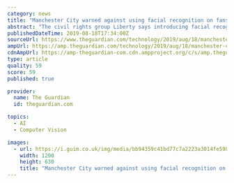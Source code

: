 ```yaml
---
category: news
title: "Manchester City warned against using facial recognition on fans"
abstract: "The civil rights group Liberty says introducing facial recognition technology at Etihad Stadium risks ‘normalising a mass surveillance tool’. Photograph: Robbie Jay Barratt/Getty Images Manchester City have been cautioned against the introduction of ..."
publishedDateTime: 2019-08-18T17:34:00Z
sourceUrl: https://www.theguardian.com/technology/2019/aug/18/manchester-city-face-calls-to-reconsider-facial-recognition-tech
ampUrl: https://amp.theguardian.com/technology/2019/aug/18/manchester-city-face-calls-to-reconsider-facial-recognition-tech
cdnAmpUrl: https://amp-theguardian-com.cdn.ampproject.org/c/s/amp.theguardian.com/technology/2019/aug/18/manchester-city-face-calls-to-reconsider-facial-recognition-tech
type: article
quality: 59
score: 59
published: true

provider:
  name: The Guardian
  id: theguardian.com

topics:
  - AI
  - Computer Vision

images:
  - url: https://i.guim.co.uk/img/media/bb94359c41bd77c7a2223a3014fe598295fa8423/0_232_5472_3283/master/5472.jpg?width=1200&height=630&quality=85&auto=format&fit=crop&overlay-align=bottom%2Cleft&overlay-width=100p&overlay-base64=L2ltZy9zdGF0aWMvb3ZlcmxheXMvdGctZGVmYXVsdC5wbmc&enable=upscale&s=b034f073731215e04508080629cdcc17
    width: 1200
    height: 630
    title: "Manchester City warned against using facial recognition on fans"
---
```

